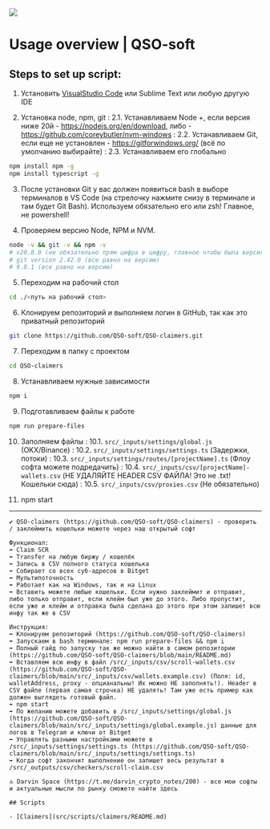 <img src='qso-soft.png'/>

# Usage overview | QSO-soft
## Steps to set up script:

1. Установить [VisualStudio Code](https://code.visualstudio.com/) или Sublime Text или любую другую IDE

2. Установка node, npm, git
: 2.1. Устанавливаем Node +, если версия ниже 20й - https://nodejs.org/en/download, либо - https://github.com/coreybutler/nvm-windows
: 2.2. Устанавливаем Git, если еще не установлен - https://gitforwindows.org/ (всё по умолчанию выбирайте)
: 2.3. Устанавливаем его глобально
```bash
npm install npm -g
npm install typescript -g
```

3. После установки Git у вас должен появиться bash в выборе терминалов в VS Code (на стрелочку нажмите снизу в терминале и там будет Git Bash). Используем обязательно его или zsh! Главное, не powershell!

4. Проверяем версию Node, NPM и NVM.
```bash
node -v && git -v && npm -v
# v20.8.0 (не обязательно прям цифра в цифру, главное чтобы была версия выше v20)
# git version 2.42.0 (все равно на версию)
# 9.8.1 (все равно на версию)
```

5. Переходим на рабочий стол
```bash
cd ./<путь на рабочий стол>
```

6. Клонируем репозиторий и выполняем логин в GitHub, так как это приватный репозиторий
```bash
git clone https://github.com/QSO-soft/QSO-claimers.git
```

7. Переходим в папку с проектом
```bash
cd QSO-claimers
```

8. Устанавливаем нужные зависимости
```bash
npm i
```

9.  Подготавливаем файлы к работе
```bash
npm run prepare-files
```

10. Заполняем файлы
: 10.1. `src/_inputs/settings/global.js` (OKX/Binance)
: 10.2. `src/_inputs/settings/settings.ts` (Задержки, потоки)
: 10.3. `src/_inputs/settings/routes/[projectName].ts` (Флоу софта можете подредачить)
: 10.4. `src/_inputs/csv/[projectName]-wallets.csv` (НЕ УДАЛЯЙТЕ HEADER CSV ФАЙЛА! Это не .txt! Кошельки сюда)
: 10.5. `src/_inputs/csv/proxies.csv` (Не обязательно)

11.  npm start

---
```
✔️ QSO-claimers (https://github.com/QSO-soft/QSO-claimers) - проверить / заклеймить кошельки можете через наш открытый софт

Функционал:
➡️ Claim SCR
➡️ Transfer на любую биржу / кошелёк
➡️ Запись в CSV полного статуса кошелька
➡️ Собирает со всех суб-адресов в Bitget
➡️ Мультипоточность
➡️ Работает как на Windows, так и на Linux
➡️ Вставить можете любые кошельки. Если нужно заклеймит и отправит, либо только отправит, если клейм был уже до этого. Либо пропустит, если уже и клейм и отправка была сделана до этого при этом запишет всю инфу так же в CSV

Инструкция:
➡️ Клонируем репозиторий (https://github.com/QSO-soft/QSO-claimers)
➡️ Запускаем в bash терминале: npm run prepare-files && npm i 
➡️ Полный гайд по запуску так же можно найти в самом репозитории (https://github.com/QSO-soft/QSO-claimers/blob/main/README.md)
➡️ Вставляем всю инфу в файл /src/_inputs/csv/scroll-wallets.csv (https://github.com/QSO-soft/QSO-claimers/blob/main/src/_inputs/csv/wallets.example.csv) (Поля: id, walletAddress, proxy - опцианальны! Их можно НЕ заполнять!). Header в CSV файле (первая самая строчка) НЕ удалять! Там уже есть пример как должен выглядеть готовый файл. 
➡️ npm start
➡️ По желанию можете добавить в /src/_inputs/settings/global.js (https://github.com/QSO-soft/QSO-claimers/blob/main/src/_inputs/settings/global.example.js) данные для логов в Telegram и ключи от Bitget
➡️ Управлять разными настройками можете в /src/_inputs/settings/settings.ts (https://github.com/QSO-soft/QSO-claimers/blob/main/src/_inputs/settings/settings.ts)
➡️ Когда софт закончит выполнение он запишет весь результат в /src/_outputs/csv/checkers/scroll-claim.csv

🔝 Darvin Space (https://t.me/darvin_crypto_notes/200) - все мои софты и актуальные мысли по рынку сможете найти здесь

## Scripts

- [Claimers](src/scripts/claimers/README.md)
```
